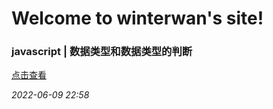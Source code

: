 # Welcome to winterwan's site!

### javascript | 数据类型和数据类型的判断

[点击查看](https://coder-winterwan.github.io/js_blog/%E6%95%B0%E6%8D%AE%E7%B1%BB%E5%9E%8B%E5%92%8C%E5%88%A4%E6%96%AD%E6%95%B0%E6%8D%AE%E7%B1%BB%E5%9E%8B.html)

_2022-06-09 22:58_
